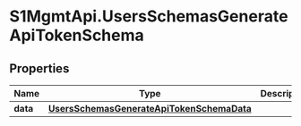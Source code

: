 # S1MgmtApi.UsersSchemasGenerateApiTokenSchema

## Properties
Name | Type | Description | Notes
------------ | ------------- | ------------- | -------------
**data** | [**UsersSchemasGenerateApiTokenSchemaData**](UsersSchemasGenerateApiTokenSchemaData.md) |  | [optional] 


